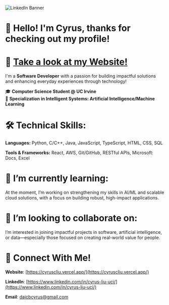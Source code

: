 ![LinkedIn Banner](https://github.com/CyrsLiu/CyrusLiu/blob/ec8d8608392c63db550848128449cf1b1d151b29/Abstract%20Technology%20Profile%20LinkedIn%20Banner.png)

# 👋 Hello! I'm Cyrus, thanks for checking out my profile!

# **👀 [Take a look at my Website!](https://cyruscliu.vercel.app/)**

I'm a **Software Developer** with a passion for building impactful solutions and enhancing everyday experiences through technology!

🎓 **Computer Science Student @ UC Irvine**  
🔗 **Specialization in Intelligent Systems: Artificial Intelligence/Machine Learning**  

# 🛠 Technical Skills:
**Languages:** Python, C/C++, Java, JavaScript, TypeScript, HTML, CSS, SQL

**Tools & Frameworks:** React, AWS, Git/GitHub, RESTful APIs, Microsoft: Docs, Excel

# 🌱 I’m currently learning:
At the moment, I’m working on strengthening my skills in AI/ML and scalable cloud solutions, with a focus on building robust, high-impact applications.

# 👥 I’m looking to collaborate on:
I’m interested in joining impactful projects in software, artificial intelligence, or data—especially those focused on creating real-world value for people.

# 📧 Connect With Me!
**Website**: [https://cyruscliu.vercel.app/](https://cyruscliu.vercel.app/)

**LinkedIn**: [https://www.linkedin.com/in/cyrus-liu-uci/](https://www.linkedin.com/in/cyrus-liu-uci/)

**Email**: [dajcbcyrus@gmail.com](mailto:dajcbcyrus@gmail.com)
